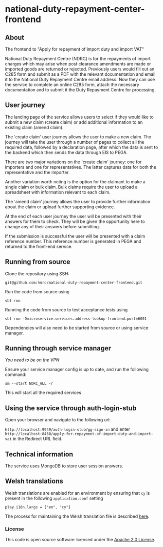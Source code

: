 

# national-duty-repayment-center-frontend

## About
The frontend to "Apply for repayment of import duty and import VAT"

National Duty Repayment Centre (NDRC) is for the repayments of import charges which may arise when post clearance amendments are made or imported goods are returned or rejected.
Previously users would fill out an C285 form and submit as a PDF with the relevant documentation and email it to the National Duty Repayment Centre email address. Now they can use the service to complete an online C285 form, attach the necessary documentation and to submit it the Duty Repayment Centre for processing.

## User journey

The landing page of the service allows users to select if they would like to submit a new claim (create claim) or add additional information to an existing claim (amend claim).

The 'create claim' user journey allows the user to make a new claim. The journey will take the user through a number of pages to collect all the required data, followed by a declaration page, after which the data is sent to the backend which then sends the data through EIS to PEGA.

There are two major variations on the 'create claim' journey: one for importers and one for representatives. The latter captures data for both the representative and the importer.

Another variation worth noting is the option for the claimant to make a single claim or bulk claim. Bulk claims require the user to upload a spreadsheet with information relevant to each claim.

The 'amend claim' journey allows the user to provide further information about the claim or upload further supporting evidence.

At the end of each user journey the user will be presented with their answers for them to check. They will be given the opportunity here to change any of their answers before submitting.

If the submission is successful the user will be presented with a claim reference number. This reference number is generated in PEGA and returned to the front-end service.

## Running from source
Clone the repository using SSH:

`git@github.com:hmrc/national-duty-repayment-center-frontend.git`

Run the code from source using 

`sbt run`

Running the code from source to test acceptance tests using

`sbt run -Dmicroservice.services.address-lookup-frontend.port=6001`

Dependencies will also need to be started from source or using service manager.

## Running through service manager

*You need to be on the VPN*

Ensure your service manager config is up to date, and run the following command:

`sm --start NDRC_ALL -r`

This will start all the required services

## Using the service through auth-login-stub

Open your browser and navigate to the following url:

`http://localhost:9949/auth-login-stub/gg-sign-in` and enter `http://localhost:8450/apply-for-repayment-of-import-duty-and-import-vat` in the Redirect URL field.


## Technical information

The service uses MongoDB to store user session answers.

## Welsh translations
Welsh translations are enabled for an environment by ensuring that `cy` is present in the following `application.conf`
setting

```
play.i18n.langs = ["en", "cy"]
```

The process for maintaining the Welsh translation file is described [here](translations/README.md). 

### License

This code is open source software licensed under the [Apache 2.0 License]("http://www.apache.org/licenses/LICENSE-2.0.html").
